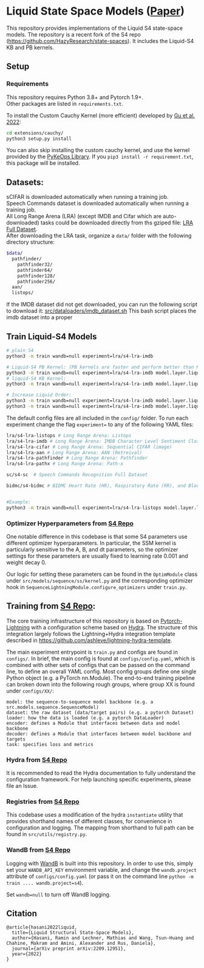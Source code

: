 # Liquid State Space Models ([Paper](https://arxiv.org/abs/2209.12951))

This repository provides implementations of the Liquid S4 state-space models. The repository is a recent fork of the S4 repo (https://github.com/HazyResearch/state-spaces). It includes the Liquid-S4 KB and PB kernels.

## Setup

### Requirements
This repository requires Python 3.8+ and Pytorch 1.9+.  
Other packages are listed in `requirements.txt`.

To install the Custom Cauchy Kernel (more efficient) developed by [Gu et al. 2022](https://github.com/HazyResearch/state-spaces):
```bash
cd extensions/cauchy/
python3 setup.py install
```

You can also skip installing the custom cauchy kernel, and use the kernel provided by the [PyKeOps Library](https://www.kernel-operations.io/keops/python/installation.html). If you `pip3 install -r requirement.txt`, this package will be installed. 

## Datasets:

sCIFAR is downloaded automatically when running a training job.  
Speech Commands dataset is downloaded automatically when running a training job.  
All Long Range Arena (LRA) (except IMDB and Cifar which are auto-downloaded) tasks could be downloaded directly from ths gziped file: [LRA Full Dataset](https://storage.googleapis.com/long-range-arena/lra_release.gz).  
After downloading the LRA task, organize a `data/` folder with the following directory structure:

```bash
$data/
  pathfinder/
    pathfinder32/
    pathfinder64/
    pathfinder128/
    pathfinder256/
  aan/
  listops/
```

If the IMDB dataset did not get downloaded, you can run the following script to download it: [src/dataloaders/imdb_dataset.sh](https://github.com/raminmh/liquid-s4/blob/main/src/dataloaders/imdb_dataset.sh) This bash script places the imdb dataset into a proper 

## Train Liquid-S4 Models

```bash
# plain S4
python3 -m train wandb=null experiment=lra/s4-lra-imdb

# Liquid-S4 PB Kernel: (PB kernels are faster and perform better than KB)
python3 -m train wandb=null experiment=lra/s4-lra-imdb model.layer.liquid_kernel=polyb
# liquid-S4 KB Kernel:
python3 -m train wandb=null experiment=lra/s4-lra-imdb model.layer.liquid_kernel=kb

# Increase Liquid Order:
python3 -m train wandb=null experiment=lra/s4-lra-imdb model.layer.liquid_kernel=polyb model.layer.liquid_degree=3
python3 -m train wandb=null experiment=lra/s4-lra-imdb model.layer.liquid_kernel=kb model.layer.liquid_degree=3

```


The default config files are all included in the `config/` folder. To run each experiment change the flag `experiment=` to any of the following YAML files:  

```bash
lra/s4-lra-listops # Long Range Arena: Listops
lra/s4-lra-imdb # Long Range Arena: IMDB Character Level Sentiment Classification (text)
lra/s4-lra-cifar # Long Range Arena: Sequential CIFAR (image)
lra/s4-lra-aan # Long Range Arena: AAN (Retreival)
lra/s4-lra-pathfinder # Long Range Arena: Pathfinder
lra/s4-lra-pathx # Long Range Arena: Path-x

sc/s4-sc  # Speech Commands Recognition Full Dataset

bidmc/s4-bidmc # BIDMC Heart Rate (HR), Raspiratory Rate (RR), and Blood Oxygen Saturation (SpO2)


#Example: 
python3 -m train wandb=null experiment=lra/s4-lra-listops model.layer.liquid_kernel=polyb model.layer.liquid_degree=2

```

### Optimizer Hyperparameters from [S4 Repo](https://github.com/HazyResearch/state-spaces)

One notable difference in this codebase is that some S4 parameters use different optimizer hyperparameters. In particular, the SSM kernel is particularly sensitive to the A, B, and dt parameters, so the optimizer settings for these parameters are usually fixed to learning rate 0.001 and weight decay 0.

Our logic for setting these parameters can be found in the `OptimModule` class under `src/models/sequence/ss/kernel.py` and the corresponding optimizer hook in `SequenceLightningModule.configure_optimizers` under `train.py`.

## Training from [S4 Repo](https://github.com/HazyResearch/state-spaces):

The core training infrastructure of this repository is based on [Pytorch-Lightning](https://pytorch-lightning.readthedocs.io/en/latest/) with a configuration scheme based on [Hydra](https://hydra.cc/docs/intro/).
The structure of this integration largely follows the Lightning+Hydra integration template described in https://github.com/ashleve/lightning-hydra-template.

The main experiment entrypoint is `train.py` and configs are found in `configs/`.
In brief, the main config is found at `configs/config.yaml`, which is combined with other sets of configs that can be passed on the command line, to define an overall YAML config.
Most config groups define one single Python object (e.g. a PyTorch nn.Module).
The end-to-end training pipeline can broken down into the following rough groups, where group XX is found under `configs/XX/`:
```
model: the sequence-to-sequence model backbone (e.g. a src.models.sequence.SequenceModel)
dataset: the raw dataset (data/target pairs) (e.g. a pytorch Dataset)
loader: how the data is loaded (e.g. a pytorch DataLoader)
encoder: defines a Module that interfaces between data and model backbone
decoder: defines a Module that interfaces between model backbone and targets
task: specifies loss and metrics
```

### Hydra from [S4 Repo](https://github.com/HazyResearch/state-spaces)

It is recommended to read the Hydra documentation to fully understand the configuration framework. For help launching specific experiments, please file an Issue.

### Registries from [S4 Repo](https://github.com/HazyResearch/state-spaces)

This codebase uses a modification of the hydra `instantiate` utility that provides shorthand names of different classes, for convenience in configuration and logging.
The mapping from shorthand to full path can be found in `src/utils/registry.py`.

### WandB from [S4 Repo](https://github.com/HazyResearch/state-spaces)

Logging with [WandB](https://wandb.ai/site) is built into this repository.
In order to use this, simply set your `WANDB_API_KEY` environment variable, and change the `wandb.project` attribute of `configs/config.yaml` (or pass it on the command line `python -m train .... wandb.project=s4`).

Set `wandb=null` to turn off WandB logging.


## Citation

```
@article{hasani2022liquid,
  title={Liquid Structural State-Space Models},
  author={Hasani, Ramin and Lechner, Mathias and Wang, Tsun-Huang and Chahine, Makram and Amini, Alexander and Rus, Daniela},
  journal={arXiv preprint arXiv:2209.12951},
  year={2022}
}

```
